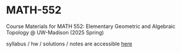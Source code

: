# MATH-552
Course Materials for MATH 552: Elementary Geometric and Algebraic Topology @ UW-Madison (2025 Spring)

syllabus / hw / solutions / notes are accessible [here](https://drive.google.com/drive/folders/1TNKRqjgfvY_6lTSiZ066HvzZqgIlZldL?usp=sharing)


